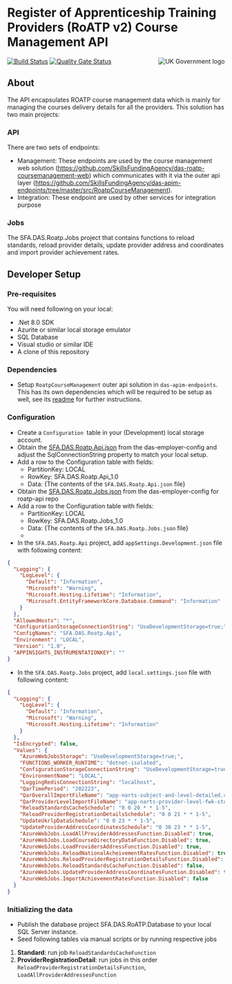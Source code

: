 # Register of Apprenticeship Training Providers (RoATP v2) Course Management API

<img src="https://avatars.githubusercontent.com/u/9841374?s=200&v=4" align="right" alt="UK Government logo">

[![Build Status](https://sfa-gov-uk.visualstudio.com/Digital%20Apprenticeship%20Service/_apis/build/status%2FApprenticeships%20Providers%2Fdas-roatp-api?repoName=SkillsFundingAgency%2Fdas-roatp-api&branchName=refs%2Fpull%2F167%2Fmerge)](https://sfa-gov-uk.visualstudio.com/Digital%20Apprenticeship%20Service/_build/latest?definitionId=2798&repoName=SkillsFundingAgency%2Fdas-roatp-api&branchName=refs%2Fpull%2F167%2Fmerge)
[![Quality Gate Status](https://sonarcloud.io/api/project_badges/measure?project=SkillsFundingAgency_das-roatp-api&metric=alert_status)](https://sonarcloud.io/summary/new_code?id=SkillsFundingAgency_das-roatp-api)

## About
The API encapsulates ROATP course management data which is mainly for managing the courses delivery details for all the providers. This solution has two main projects: 

### API
There are two sets of endpoints: 
* Management: These endpoints are used by the course management web solution (https://github.com/SkillsFundingAgency/das-roatp-coursemanagement-web) which communicates with it via the outer api layer (https://github.com/SkillsFundingAgency/das-apim-endpoints/tree/master/src/RoatpCourseManagement). 
* Integration: These endpoint are used by other services for integration purpose

### Jobs
The SFA.DAS.Roatp.Jobs project that contains functions to reload standards, reload provider details, update provider address and coordinates and import provider achievement rates. 

## Developer Setup

### Pre-requisites

You will need following on your local:
* .Net 8.0 SDK
* Azurite or similar local storage emulator
* SQL Database
* Visual studio or similar IDE 
* A clone of this repository

### Dependencies
* Setup `RoatpCourseManagement` outer api solution in `das-apim-endpoints`. This has its own dependencies which will be required to be setup as well, see its [readme](https://github.com/SkillsFundingAgency/das-apim-endpoints/tree/master/src/RoatpCourseManagement) for further instructions.

### Configuration

- Create a `Configuration `table in your (Development) local storage account.
- Obtain the [SFA.DAS.Roatp.Api.json](https://github.com/SkillsFundingAgency/das-employer-config/blob/master/das-roatp-api/SFA.DAS.Roatp.Api.json) from the das-employer-config and adjust the SqlConnectionString property to match your local setup.
- Add a row to the Configuration table with fields: 
  - PartitionKey: LOCAL
  - RowKey: SFA.DAS.Roatp.Api_1.0
  - Data: {The contents of the `SFA.DAS.Roatp.Api.json` file}
- Obtain the [SFA.DAS.Roatp.Jobs.json](https://github.com/SkillsFundingAgency/das-employer-config/blob/master/das-roatp-api/SFA.DAS.Roatp.Jobs.json) from the das-employer-config for roatp-api repo 
- Add a row to the Configuration table with fields: 
  - PartitionKey: LOCAL
  - RowKey: SFA.DAS.Roatp.Jobs_1.0
  - Data: {The contents of the `SFA.DAS.Roatp.Jobs.json` file}
  - 
- In the `SFA.DAS.Roatp.Api` project, add `appSettings.Development.json` file with following content:
```json
{
  "Logging": {
    "LogLevel": {
      "Default": "Information",
      "Microsoft": "Warning",
      "Microsoft.Hosting.Lifetime": "Information",
      "Microsoft.EntityFrameworkCore.Database.Command": "Information"
    }
  },
  "AllowedHosts": "*",
  "ConfigurationStorageConnectionString": "UseDevelopmentStorage=true;",
  "ConfigNames": "SFA.DAS.Roatp.Api",
  "Environment": "LOCAL",
  "Version": "1.0",
  "APPINSIGHTS_INSTRUMENTATIONKEY": ""
}
```
- In the `SFA.DAS.Roatp.Jobs` project, add `local.settings.json` file with following content:
```json
{
  "Logging": {
    "LogLevel": {
      "Default": "Information",
      "Microsoft": "Warning",
      "Microsoft.Hosting.Lifetime": "Information"
    }
  },
  "IsEncrypted": false,
  "Values": {
    "AzureWebJobsStorage": "UseDevelopmentStorage=true;",
    "FUNCTIONS_WORKER_RUNTIME": "dotnet-isolated",
    "ConfigurationStorageConnectionString": "UseDevelopmentStorage=true;",
    "EnvironmentName": "LOCAL",
    "LoggingRedisConnectionString": "localhost",
    "QarTimePeriod": "202223",
    "QarOverallImportFileName": "app-narts-subject-and-level-detailed.csv",
    "QarProviderLevelImportFileName": "app-narts-provider-level-fwk-std.csv",
    "ReloadStandardsCacheSchedule": "0 0 20 * * 1-5",
    "ReloadProviderRegistrationDetailsSchedule": "0 0 21 * * 1-5",
    "UpdateUkrlpDataSchedule": "0 0 23 * * 1-5",
    "UpdateProviderAddressCoordinatesSchedule": "0 30 23 * * 1-5",
    "AzureWebJobs.LoadAllProviderAddressesFunction.Disabled": true,
    "AzureWebJobs.LoadCourseDirectoryDataFunction.Disabled": true,
    "AzureWebJobs.LoadProvidersAddressFunction.Disabled": true,
    "AzureWebJobs.ReloadNationalAcheivementRatesFunction.Disabled": true,
    "AzureWebJobs.ReloadProviderRegistrationDetailsFunction.Disabled": true,
    "AzureWebJobs.ReloadStandardsCacheFunction.Disabled": false,
    "AzureWebJobs.UpdateProviderAddressCoordinatesFunction.Disabled": true,
    "AzureWebJobs.ImportAchievementRatesFunction.Disabled": false
  }
}
```

### Initializing the data
- Publish the database project SFA.DAS.RoATP.Database to your local SQL Server instance.
- Seed following tables via manual scripts or by running respective jobs 
1) __Standard__: run job `ReloadStandardsCacheFunction`
2) __ProviderRegistrationDetail__: run jobs in this order `ReloadProviderRegistrationDetailsFunction`, `LoadAllProviderAddressesFunction`
